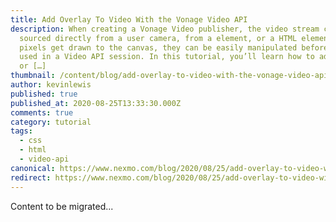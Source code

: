 ```yaml
---
title: Add Overlay To Video With the Vonage Video API
description: When creating a Vonage Video publisher, the video stream can be
  sourced directly from a user camera, from a element, or a HTML element. Once
  pixels get drawn to the canvas, they can be easily manipulated before being
  used in a Video API session. In this tutorial, you’ll learn how to add a text
  or […]
thumbnail: /content/blog/add-overlay-to-video-with-the-vonage-video-api/Blog_Overlay_VideoAPI_1200x600.png
author: kevinlewis
published: true
published_at: 2020-08-25T13:33:30.000Z
comments: true
category: tutorial
tags:
  - css
  - html
  - video-api
canonical: https://www.nexmo.com/blog/2020/08/25/add-overlay-to-video-with-the-vonage-video-api
redirect: https://www.nexmo.com/blog/2020/08/25/add-overlay-to-video-with-the-vonage-video-api
---
```


Content to be migrated...
